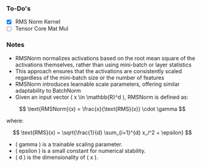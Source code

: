 ### To-Do's
- [x] RMS Norm Kernel
- [ ] Tensor Core Mat Mul

### Notes
* RMSNorm normalizes activations based on the root mean square of the activations themselves, rather than using mini-batch or layer statistics
* This approach ensures that the activations are consistently scaled regardless of the mini-batch size or the number of features
* RMSNorm introduces learnable scale parameters, offering similar adaptability to BatchNorm
* Given an input vector \( x \in \mathbb{R}^d \), RMSNorm is defined as:

$$
\text{RMSNorm}(x) = \frac{x}{\text{RMS}(x)} \cdot \gamma
$$

where:

$$
\text{RMS}(x) = \sqrt{\frac{1}{d} \sum_{i=1}^{d} x_i^2 + \epsilon}
$$

- \( gamma \) is a trainable scaling parameter.
- \( epsilon \) is a small constant for numerical stability.
- \( d \) is the dimensionality of \( x \).
